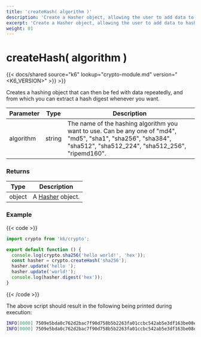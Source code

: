 ```yaml
---
title: 'createHash( algorithm )'
description: 'Create a Hasher object, allowing the user to add data to hash multiple times, and extract hash digests along the way.'
excerpt: 'Create a Hasher object, allowing the user to add data to hash multiple times, and extract hash digests along the way.'
weight: 01
---
```


# createHash( algorithm )

{{< docs/shared source="k6" lookup="crypto-module.md" version="<K6_VERSION>" >}} >}}

Creates a hashing object that can then be fed with data repeatedly, and from which you can extract a hash digest whenever you want.

| Parameter | Type   | Description                                                                                                                                                       |
| --------- | ------ | ----------------------------------------------------------------------------------------------------------------------------------------------------------------- |
| algorithm | string | The name of the hashing algorithm you want to use. Can be any one of "md4", "md5", "sha1", "sha256", "sha384", "sha512", "sha512_224", "sha512_256", "ripemd160". |

### Returns

| Type   | Description                                                                  |
| ------ | ---------------------------------------------------------------------------- |
| object | A [Hasher](/docs/k6/<K6_VERSION>/javascript-api/k6-crypto/hasher) object. |

### Example

{{< code >}}

```javascript
import crypto from 'k6/crypto';

export default function () {
  console.log(crypto.sha256('hello world!', 'hex'));
  const hasher = crypto.createHash('sha256');
  hasher.update('hello ');
  hasher.update('world!');
  console.log(hasher.digest('hex'));
}
```

{{< /code >}}

The above script should result in the following being printed during execution:

```bash
INFO[0000] 7509e5bda0c762d2bac7f90d758b5b2263fa01ccbc542ab5e3df163be08e6ca9
INFO[0000] 7509e5bda0c762d2bac7f90d758b5b2263fa01ccbc542ab5e3df163be08e6ca9
```
